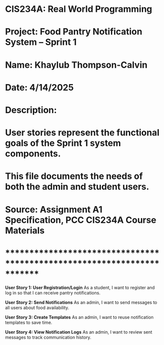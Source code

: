 # CIS234A: Real World Programming
# Project: Food Pantry Notification System – Sprint 1
# Name: Khaylub Thompson-Calvin
# Date: 4/14/2025
# Description:
# User stories represent the functional goals of the Sprint 1 system components.
# This file documents the needs of both the admin and student users.
# Source: Assignment A1 Specification, PCC CIS234A Course Materials
# ***********************************************************************

**User Story 1: User Registration/Login**
As a student, I want to register and log in so that I can receive pantry notifications.

**User Story 2: Send Notifications**
As an admin, I want to send messages to all users about food availability.

**User Story 3: Create Templates**
As an admin, I want to reuse notification templates to save time.

**User Story 4: View Notification Logs**
As an admin, I want to review sent messages to track communication history.
